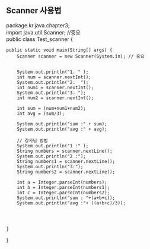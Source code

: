 ## Scanner 사용법

package kr.java.chapter3;  
import  java.util.Scanner;  //중요  
public class Test_scanner {

	public static void main(String[] args) {
		Scanner scanner = new Scanner(System.in); // 중요
		
		
		System.out.println("1. " );
		int num = scanner.nextInt();
		System.out.println("2.  ");                   
		int num1 = scanner.nextInt();
		System.out.println("3. ");
		int num2 = scanner.nextInt();
		
		int sum = (num+num1+num2);
		int avg = (sum/3);
		
		System.out.println("sum :" + sum);
		System.out.println("avg :" + avg);
		
		// 강사님 방법
		System.out.println("1 :" );
		String numbers = scanner.nextLine();
		System.out.println("2 :");                   
		String numbers1 = scanner.nextLine();
		System.out.println("3:");
		String numbers2 = scanner.nextLine();
		
		int a = Integer.parseInt(numbers);
		int b = Integer.parseInt(numbers1);
		int c = Integer.parseInt(numbers2);
		System.out.println("sum : "+(a+b+c));
		System.out.println("avg :"+ ((a+b+c)/3));
		

		
	    
	}

}

